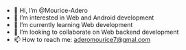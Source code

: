 - 👋 Hi, I’m @Mourice-Adero
- 👀 I’m interested in Web and Android development
- 🌱 I’m currently learning Web development
- 💞️ I’m looking to collaborate on Web backend development
- 📫 How to reach me: aderomourice7@gmal.com 

<!---
Mourice-Adero/Mourice-Adero is a ✨ special ✨ repository because its `README.md` (this file) appears on your GitHub profile.
You can click the Preview link to take a look at your changes.
--->
